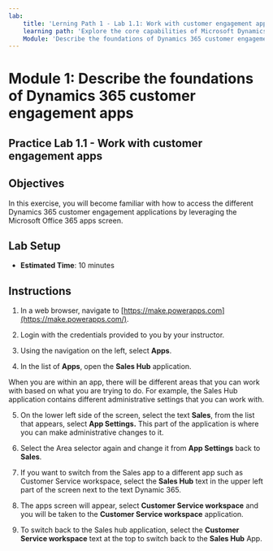 ```yaml
---
lab:
    title: 'Lerning Path 1 - Lab 1.1: Work with customer engagement apps'
    learning path: 'Explore the core capabilities of Microsoft Dynamics 365 customer engagement apps'
    Module: 'Describe the foundations of Dynamics 365 customer engagement apps'
---
```


Module 1: Describe the foundations of Dynamics 365 customer engagement apps
========================

## Practice Lab 1.1 - Work with customer engagement apps 

## Objectives

In this exercise, you will become familiar with how to access the different Dynamics 365 customer engagement applications by leveraging the Microsoft Office 365 apps screen.   


## Lab Setup

  - **Estimated Time**: 10 minutes

## Instructions

1. In a web browser, navigate to [https://make.powerapps.com](https://make.powerapps.com/). 

2. Login with the credentials provided to you by your instructor. 

3. Using the navigation on the left, select **Apps**. 

4. In the list of **Apps**, open the **Sales Hub** application. 

When you are within an app, there will be different areas that you can work with based on what you are trying to do. For example, the Sales Hub application contains different administrative settings that you can work with.

5. On the lower left side of the screen, select the text **Sales**, from the list that appears, select **App Settings.** This part of the application is where you can make administrative changes to it.

6. Select the Area selector again and change it from **App Settings** back to **Sales**.

7. If you want to switch from the Sales app to a different app such as Customer Service workspace, select the **Sales Hub** text in the upper left part of the screen next to the text Dynamic 365.

8. The apps screen will appear, select **Customer Service workspace** and you will be taken to the **Customer Service workspace** application.

9. To switch back to the Sales hub application, select the **Customer Service workspace** text at the top to switch back to the **Sales Hub** App.

 

